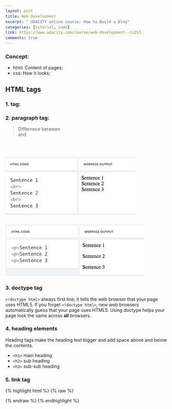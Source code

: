 ```yaml
---
layout: post
title: Web Development
excerpt: " UDACITY online course: How to Build a Blog"
categories: [tutorial, code]
link: https://www.udacity.com/course/web-development--cs253
comments: true
---
```

### **Concept:**
* html: Content of pages;
* css: How it looks;

## **HTML tags**

### 1. tag: <br>

### 2. paragraph tag: <p>

> Differnece between <br> and <p>

##### <br>

![Image1](/img/web1.png)

##### <p>

![Image2](/img/web2.png)

### 3. doctype tag
`<!doctype html>` always first line, it tells the web browser that your page uses HTML5.
If you forget `<!doctype html>`, new web browsers automatically guess that your page uses HTML5. Using doctype helps your page look the same across **all** browsers.

### 4. heading elements
Heading tags make the heading text bigger and add space above and below the contents.
* `<h1>` main heading
* `<h2>` sub heading
* `<h3>` sub-sub heading

### 5. link tag
{% highlight html %}
{% raw %}
<link rel="stylesheet" href="/css/profile1.css">
{% endraw %}
{% endhighlight %}




